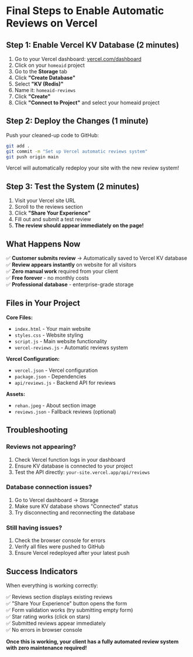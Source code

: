 # Final Steps to Enable Automatic Reviews on Vercel

## Step 1: Enable Vercel KV Database (2 minutes)

1. Go to your Vercel dashboard: [vercel.com/dashboard](https://vercel.com/dashboard)
2. Click on your `homeaid` project
3. Go to the **Storage** tab
4. Click **"Create Database"**
5. Select **"KV (Redis)"**
6. Name it: `homeaid-reviews`
7. Click **"Create"**
8. Click **"Connect to Project"** and select your homeaid project

## Step 2: Deploy the Changes (1 minute)

Push your cleaned-up code to GitHub:

```bash
git add .
git commit -m "Set up Vercel automatic reviews system"
git push origin main
```

Vercel will automatically redeploy your site with the new review system!

## Step 3: Test the System (2 minutes)

1. Visit your Vercel site URL
2. Scroll to the reviews section
3. Click **"Share Your Experience"**
4. Fill out and submit a test review
5. **The review should appear immediately on the page!**

## What Happens Now

✅ **Customer submits review** → Automatically saved to Vercel KV database  
✅ **Review appears instantly** on website for all visitors  
✅ **Zero manual work** required from your client  
✅ **Free forever** - no monthly costs  
✅ **Professional database** - enterprise-grade storage  

## Files in Your Project

**Core Files:**
- `index.html` - Your main website
- `styles.css` - Website styling
- `script.js` - Main website functionality
- `vercel-reviews.js` - Automatic reviews system

**Vercel Configuration:**
- `vercel.json` - Vercel configuration
- `package.json` - Dependencies
- `api/reviews.js` - Backend API for reviews

**Assets:**
- `rehan.jpeg` - About section image
- `reviews.json` - Fallback reviews (optional)

## Troubleshooting

### Reviews not appearing?
1. Check Vercel function logs in your dashboard
2. Ensure KV database is connected to your project
3. Test the API directly: `your-site.vercel.app/api/reviews`

### Database connection issues?
1. Go to Vercel dashboard → Storage
2. Make sure KV database shows "Connected" status
3. Try disconnecting and reconnecting the database

### Still having issues?
1. Check the browser console for errors
2. Verify all files were pushed to GitHub
3. Ensure Vercel redeployed after your latest push

## Success Indicators

When everything is working correctly:

✅ Reviews section displays existing reviews  
✅ "Share Your Experience" button opens the form  
✅ Form validation works (try submitting empty form)  
✅ Star rating works (click on stars)  
✅ Submitted reviews appear immediately  
✅ No errors in browser console  

**Once this is working, your client has a fully automated review system with zero maintenance required!**
